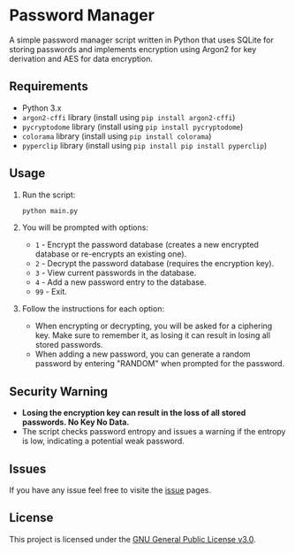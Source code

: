 # Password Manager

A simple password manager script written in Python that uses SQLite for storing passwords and implements encryption using Argon2 for key derivation and AES for data encryption.

## Requirements
- Python 3.x
- `argon2-cffi` library (install using `pip install argon2-cffi`)
- `pycryptodome` library (install using `pip install pycryptodome`)
- `colorama` library (install using `pip install colorama`)
- `pyperclip` library (install using `pip install pip install pyperclip`)

## Usage

1. Run the script:
   ```bash
   python main.py

2. You will be prompted with options:
   - `1` - Encrypt the password database (creates a new encrypted database or re-encrypts an existing one).
   - `2` - Decrypt the password database (requires the encryption key).
   - `3` - View current passwords in the database.
   - `4` - Add a new password entry to the database.
   - `99` - Exit.

3. Follow the instructions for each option:
   - When encrypting or decrypting, you will be asked for a ciphering key. Make sure to remember it, as losing it can result in losing all stored passwords.
   - When adding a new password, you can generate a random password by entering "RANDOM" when prompted for the password.

## Security Warning
- **Losing the encryption key can result in the loss of all stored passwords. No Key No Data.**
- The script checks password entropy and issues a warning if the entropy is low, indicating a potential weak password.

## Issues
If you have any issue feel free to visite the [issue](https://github.com/seb-link/PassMng/issues) pages.


## License
This project is licensed under the [GNU General Public License v3.0](LICENSE).

